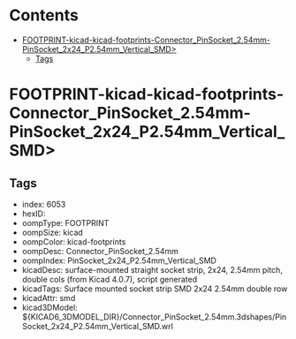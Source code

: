 



Contents
========

* [FOOTPRINT-kicad-kicad-footprints-Connector_PinSocket_2.54mm-PinSocket_2x24_P2.54mm_Vertical_SMD>](#footprint-kicad-kicad-footprints-connector_pinsocket_254mm-pinsocket_2x24_p254mm_vertical_smd)
	* [Tags](#tags)

# FOOTPRINT-kicad-kicad-footprints-Connector_PinSocket_2.54mm-PinSocket_2x24_P2.54mm_Vertical_SMD>

## Tags

- index: 6053
- hexID: 
- oompType: FOOTPRINT
- oompSize: kicad
- oompColor: kicad-footprints
- oompDesc: Connector_PinSocket_2.54mm
- oompIndex: PinSocket_2x24_P2.54mm_Vertical_SMD
- kicadDesc: surface-mounted straight socket strip, 2x24, 2.54mm pitch, double cols (from Kicad 4.0.7), script generated
- kicadTags: Surface mounted socket strip SMD 2x24 2.54mm double row
- kicadAttr: smd
- kicad3DModel: ${KICAD6_3DMODEL_DIR}/Connector_PinSocket_2.54mm.3dshapes/PinSocket_2x24_P2.54mm_Vertical_SMD.wrl
